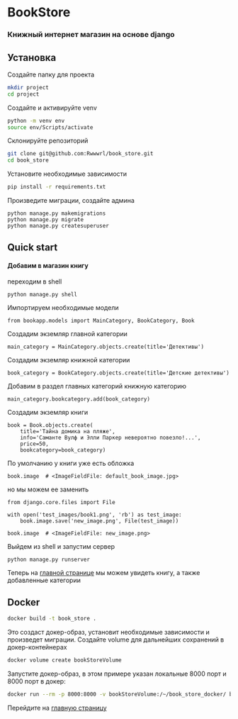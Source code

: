 # BookStore
### Книжный интернет магазин на основе django

## Установка

Создайте папку для проекта
```sh
mkdir project
cd project
```
Создайте и активируйте venv
```sh
python -m venv env
source env/Scripts/activate
```
Склонируйте репозиторий
```sh
git clone git@github.com:Rwwwrl/book_store.git
cd book_store
```
Установите необходимые зависимости
```sh
pip install -r requirements.txt
```
Произведите миграции, создайте админа
```
python manage.py makemigrations
python manage.py migrate
python manage.py createsuperuser
```
## Quick start

#### Добавим в магазин книгу
переходим в shell
```
python manage.py shell
```
Импортируем необходимые модели
```
from bookapp.models import MainCategory, BookCategory, Book
```
Создадим экземляр главной категории
```
main_category = MainCategory.objects.create(title='Детективы')
```
Создадим экземляр книжной категории
```
book_category = BookCategory.objects.create(title='Детские детективы')
```
Добавим в раздел главных категорий книжную категорию
```
main_category.bookcategory.add(book_category)
```
Создадим экземляр книги
```
book = Book.objects.create(
    title='Тайна домика на пляже',
    info='Саманте Вулф и Элли Паркер невероятно повезло!...',
    price=50,
    bookcategory=book_category)
```
По умолчанию у книги уже есть обложка
```
book.image  # <ImageFieldFile: default_book_image.jpg>
```
но мы можем ее заменить
```
from django.core.files import File

with open('test_images/book1.png', 'rb') as test_image:
    book.image.save('new_image.png', File(test_image))

book.image  # <ImageFieldFile: new_image.png>
```
Выйдем из shell и запустим сервер
```
python manage.py runserver
```

Теперь на [главной странице](http://127.0.0.1:8000/) мы можем увидеть книгу, а также добавленные категории


## Docker

```sh
docker build -t book_store .
```
Это создаст докер-образ, установит необходимые зависимости и произведет миграции.
Создайте volume для дальнейших сохранений в докер-контейнерах
```sh
docker volume create bookStoreVolume
```

Запустите докер-образ, в этом примере указан локальные 8000 порт и 8000 порт в докер:
```sh
docker run --rm -p 8000:8000 -v bookStoreVolume:/~/book_store_docker/ book_store 
```
Перейдите на [главную страницу](http://127.0.0.1:8000/)

